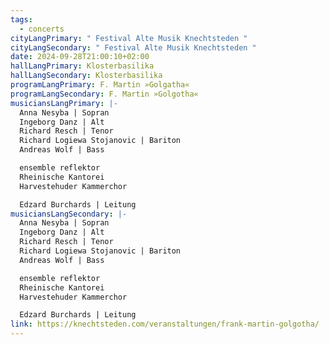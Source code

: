 ```yaml
---
tags:
  - concerts
cityLangPrimary: " Festival Alte Musik Knechtsteden "
cityLangSecondary: " Festival Alte Musik Knechtsteden "
date: 2024-09-28T21:00:10+02:00
hallLangPrimary: Klosterbasilika
hallLangSecondary: Klosterbasilika
programLangPrimary: F. Martin »Golgatha«
programLangSecondary: F. Martin »Golgotha«
musiciansLangPrimary: |-
  Anna Nesyba | Sopran
  Ingeborg Danz | Alt
  Richard Resch | Tenor
  Richard Logiewa Stojanovic | Bariton
  Andreas Wolf | Bass

  ensemble reflektor
  Rheinische Kantorei
  Harvestehuder Kammerchor

  Edzard Burchards | Leitung
musiciansLangSecondary: |-
  Anna Nesyba | Sopran
  Ingeborg Danz | Alt
  Richard Resch | Tenor
  Richard Logiewa Stojanovic | Bariton
  Andreas Wolf | Bass

  ensemble reflektor
  Rheinische Kantorei
  Harvestehuder Kammerchor

  Edzard Burchards | Leitung
link: https://knechtsteden.com/veranstaltungen/frank-martin-golgotha/
---
```


